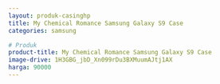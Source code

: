 ```yaml
---
layout: produk-casinghp
title: My Chemical Romance Samsung Galaxy S9 Case
categories: samsung

# Produk
product-title: My Chemical Romance Samsung Galaxy S9 Case
image-drive: 1H3GBG_jbD_Xn099rDu3BXMuumAJtj1AX
harga: 90000
---
```

